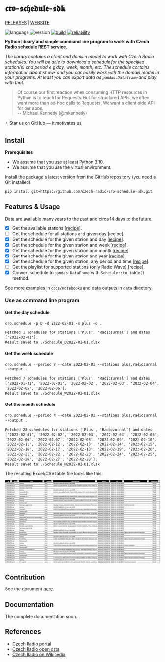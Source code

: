 # 𝖈𝖗𝖔-𝖘𝖈𝖍𝖊𝖉𝖚𝖑𝖊-𝖘𝖉𝖐

[RELEASES](https://github.com/czech-radio/cro-schedule-sdk/releases/) | [WEBSITE](https://czech-radio.github.io/cro-schedule-sdk/)

![language](https://img.shields.io/badge/language-Python_v3.10+-blue.svg)
![version](https://img.shields.io/badge/version-1.0.1_alpha-blue.svg)
[![build](https://github.com/czech-radio/cro.schedule/actions/workflows/main.yml/badge.svg)](https://github.com/czech-radio/cro.schedule/actions/workflows/main.yml)
[![reliability](https://sonarcloud.io/api/project_badges/measure?project=czech-radio_cro.schedule&metric=reliability_rating)](https://sonarcloud.io/dashboard?id=czech-radio_cro.schedule)

**Python library and simple command line program to work with Czech Radio schedule REST service.**

_The library contains a client and domain model to work with Czech Radio schedules. You will be able to download a schedule for the specified station(s) and period e.g day, week, month, etc. The schedule contains information about shows and you can easily work with the domain model in your programs. At least you can export data as `pandas.Dataframe` and play with that._

> Of course our first reaction when consuming HTTP resources in Python is to reach for Requests. But for structured APIs, we often want more than ad-hoc calls to Requests. We want a client-side API for our apps. </br>
> -- Michael Kennedy (@mkennedy)

:star: Star us on GitHub — it motivates us!

## Install

**Prerequisites**

* We assume that you use at least Python 3.10.
* We assume that you use the virtual environment.

Install the package's latest version from the GitHub repository (you need a [Git](https://git-scm.com/) installed).

```
pip install git+https://github.com/czech-radio/cro-schedule-sdk.git
```

## Features & Usage

Data are available many years to the past and circa 14 days to the future.

- [x] Get the available stations [[recipe](https://github.com/czech-radio/cro-schedule-sdk/blob/main/docs/source/notebooks/Recipe_Get_Stations.ipynb)].
- [ ] Get the schedule for all stations and given day [recipe].
- [x] Get the schedule for the given station and day [[recipe](https://github.com/czech-radio/cro-schedule-sdk/blob/main/docs/source/notebooks/Recipe_Get_Schedule_Day.ipynb)].
- [x] Get the schedule for the given station and week [[recipe](https://github.com/czech-radio/cro-schedule-sdk/blob/main/docs/source/notebooks/Recipe_Get_Schedule_Week.ipynb)].
- [x] Get the schedule for the given station and month [[recipe](https://github.com/czech-radio/cro-schedule-sdk/blob/main/docs/source/notebooks/Recipe_Get_Schedule_Month.ipynb)].
- [x] Get the schedule for the given station and year [[recipe](https://github.com/czech-radio/cro-schedule-sdk/blob/main/docs/source/notebooks/Recipe_Get_Schedule_Year.ipynb)].
- [x] Get the schedule for the given station, any period and time [[recipe](https://github.com/czech-radio/cro-schedule-sdk/blob/main/docs/source/notebooks/Recipe_Get_Schedule_Any.ipynb)].
- [ ] Get the playlist for supported stations (only Radio Wave) [recipe].
- [x] Convert schedule to `pandas.DataFrame` with `Schedule::to_table()` method.

See more examples in `docs/notebooks` and data outputs in `data` directory.

### Use as command line program


#### Get the day schedule

```
cro.schedule -p D -d 2022-02-01 -s plus -o .
```
```
Fetched 1 schedules for stations ['Plus', 'Radiozurnal'] and dates ['2022-02-01'].
Result saved to ./Schedule_D2022-02-01.xlsx
```

#### Get the week schedule
```
cro.schedule --period W --date 2022-02-01 --stations plus,radiozurnal --output .
```
```
Fetched 7 schedules for stations ['Plus', 'Radiozurnal'] and dates ['2022-01-31', '2022-02-01', '2022-02-02', '2022-02-03', '2022-02-04', '2022-02-05', '2022-02-06'].
Result saved to ./Schedule_W2022-02-01.xlsx
```

#### Get the month schedule
```
cro.schedule --period M --date 2022-02-01 --stations plus,radiozurnal --output .
```
```
Fetched 28 schedules for stations ['Plus', 'Radiozurnal'] and dates ['2022-02-01', '2022-02-02', '2022-02-03', '2022-02-04', '2022-02-05', '2022-02-06', '2022-02-07', '2022-02-08', '2022-02-09', '2022-02-10', '2022-02-11', '2022-02-12', '2022-02-13', '2022-02-14', '2022-02-15', '2022-02-16', '2022-02-17', '2022-02-18', '2022-02-19', '2022-02-20', '2022-02-21', '2022-02-22', '2022-02-23', '2022-02-24', '2022-02-25', '2022-02-26', '2022-02-27', '2022-02-28'].
Result saved to ./Schedule_M2022-02-01.xlsx
```

The resulting Excel/CSV table file looks like this:

![excel](./docs/source/excel.png)

## Contribution

See the document [here](/.github\CONTRIBUTING.md).

## Documentation

The complete documentation soon&hellip;

## References

- [Czech Radio portal](https://portal.rozhlas.cz/)
- [Czech Radio open data](https://data.irozhlas.cz/opendata/)
- [Czech Radio on Wikipedia](https://cs.wikipedia.org/wiki/%C4%8Cesk%C3%BD_rozhlas)
